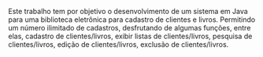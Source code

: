 Este trabalho tem por objetivo o desenvolvimento de um sistema em Java para uma biblioteca eletrônica para cadastro de clientes e livros. Permitindo um número ilimitado de cadastros, desfrutando de algumas funções, entre elas, cadastro de clientes/livros, exibir listas de clientes/livros, pesquisa de clientes/livros, edição de clientes/livros, exclusão de clientes/livros.

